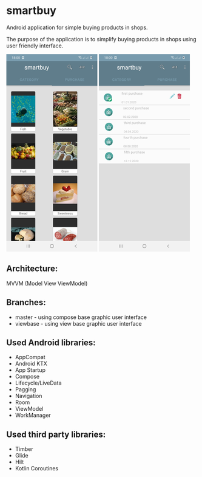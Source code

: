 # smartbuy

Android application for simple buying products in shops.

The purpose of the application is to simplify buying products in shops using</br> 
user friendly interface.

![List of categories](screenshot/smartbuy_1.jpg "A list of categories")
![List of purchases](screenshot/smartbuy_2.jpg "A list of purchases")

Architecture:
------------
MVVM (Model View ViewModel)

Branches:
------------
  * master   - using compose base graphic user interface
  * viewbase - using view base graphic user interface

Used Android libraries:
-----------------------
  * AppCompat
  * Android KTX
  * App Startup
  * Compose
  * Lifecycle/LiveData
  * Pagging
  * Navigation
  * Room
  * ViewModel
  * WorkManager
  
Used third party libraries:
--------------------------
  * Timber
  * Glide
  * Hilt 
  * Kotlin Coroutines
  